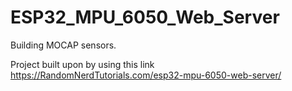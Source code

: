 # ESP32_MPU_6050_Web_Server
 Building MOCAP sensors.
 
 Project built upon by using this link https://RandomNerdTutorials.com/esp32-mpu-6050-web-server/
 
